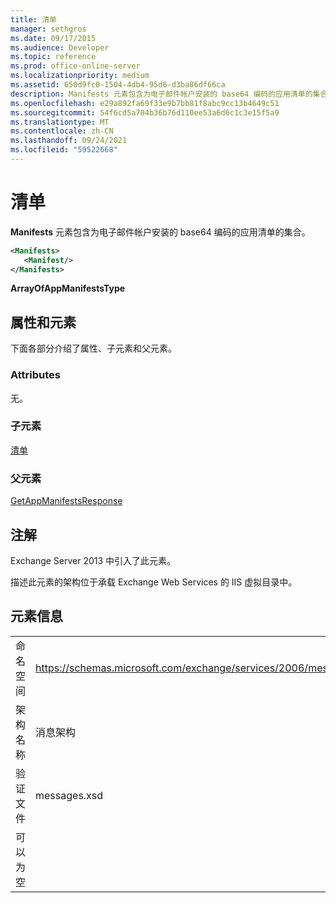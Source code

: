 ```yaml
---
title: 清单
manager: sethgros
ms.date: 09/17/2015
ms.audience: Developer
ms.topic: reference
ms.prod: office-online-server
ms.localizationpriority: medium
ms.assetid: 650d9fc0-1504-4db4-95d6-d3ba86df66ca
description: Manifests 元素包含为电子邮件帐户安装的 base64 编码的应用清单的集合。
ms.openlocfilehash: e29a892fa69f33e9b7bb81f8abc9cc13b4649c51
ms.sourcegitcommit: 54f6cd5a704b36b76d110ee53a6d6c1c3e15f5a9
ms.translationtype: MT
ms.contentlocale: zh-CN
ms.lasthandoff: 09/24/2021
ms.locfileid: "59522668"
---
```

# <a name="manifests"></a>清单

**Manifests** 元素包含为电子邮件帐户安装的 base64 编码的应用清单的集合。 
  
```XML
<Manifests>
   <Manifest/>
</Manifests>
```

 **ArrayOfAppManifestsType**
## <a name="attributes-and-elements"></a>属性和元素

下面各部分介绍了属性、子元素和父元素。
  
### <a name="attributes"></a>Attributes

无。
  
### <a name="child-elements"></a>子元素

[清单](manifest.md)
  
### <a name="parent-elements"></a>父元素

[GetAppManifestsResponse](getappmanifestsresponse.md)
  
## <a name="remarks"></a>注解

Exchange Server 2013 中引入了此元素。
  
描述此元素的架构位于承载 Exchange Web Services 的 IIS 虚拟目录中。
  
## <a name="element-information"></a>元素信息

|||
|:-----|:-----|
|命名空间  <br/> |https://schemas.microsoft.com/exchange/services/2006/messages  <br/> |
|架构名称  <br/> |消息架构  <br/> |
|验证文件  <br/> |messages.xsd  <br/> |
|可以为空  <br/> ||
   

